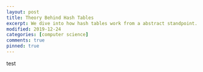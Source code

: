 ```yaml
---
layout: post
title: Theory Behind Hash Tables
excerpt: We dive into how hash tables work from a abstract standpoint.
modified: 2019-12-24
categories: [computer science]
comments: true
pinned: true
---
```


test